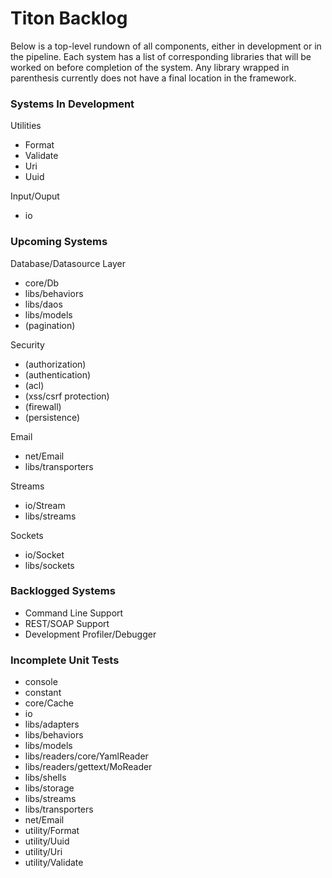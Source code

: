 # Titon Backlog #

Below is a top-level rundown of all components, either in development or in the pipeline.
Each system has a list of corresponding libraries that will be worked on before completion of the system.
Any library wrapped in parenthesis currently does not have a final location in the framework.

### Systems In Development ###

Utilities
* Format
* Validate
* Uri
* Uuid

Input/Ouput
* io

### Upcoming Systems ###

Database/Datasource Layer
* core/Db
* libs/behaviors
* libs/daos
* libs/models
* (pagination)

Security
* (authorization)
* (authentication)
* (acl)
* (xss/csrf protection)
* (firewall)
* (persistence)

Email
* net/Email
* libs/transporters

Streams
* io/Stream
* libs/streams

Sockets
* io/Socket
* libs/sockets

### Backlogged Systems ###

* Command Line Support
* REST/SOAP Support
* Development Profiler/Debugger

### Incomplete Unit Tests ###

* console
* constant
* core/Cache
* io
* libs/adapters
* libs/behaviors
* libs/models
* libs/readers/core/YamlReader
* libs/readers/gettext/MoReader
* libs/shells
* libs/storage
* libs/streams
* libs/transporters
* net/Email
* utility/Format
* utility/Uuid
* utility/Uri
* utility/Validate